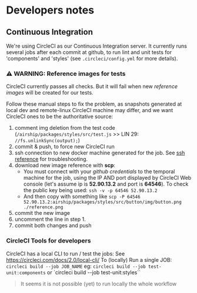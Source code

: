 # Developers notes

## Continuous Integration
We're using CircleCI as our Continuous Integration server. It currently runs several jobs after each commit at github, to run lint and unit tests for 'components' and 'styles' (see `.circleci/config.yml` for more details).


### ⚠️ WARNING: Reference images for tests
CircleCI currently passes all checks. But it will fail when new *reference images* will be created for our tests. 

Follow these manual steps to fix the problem, as snapshots generated at local dev and remote-linux CircleCI machine may differ, and we want CircleCI ones to be the authoritative source:
1. comment img deletion from the test code (`/airship/packages/styles/src/test.js` >> LIN 29: `//fs.unlinkSync(output);`)
2. commit & push, to force new CircleCI run
3. ssh connection to new docker machine generated for the job. See [ssh reference](https://circleci.com/docs/2.0/ssh-access-jobs/) for troubleshooting.
4. download new image reference with **scp**:
    - You must connect with your *github credentials* to the temporal machine for the job, using the IP AND port displayed by CircleCI Web console (let's assume ip is **52.90.13.2** and port is **64546**). To check the public key being used: `ssh -v -p 64546 52.90.13.2`
    - And then copy with something like `scp -P 64546 52.90.13.2:airship/packages/styles/src/button/img/button.png ./reference.png`
5. commit the new image
6. uncomment the line in step 1.
7. commit both changes and push


### CircleCI Tools for developers
CircleCI has a local CLI to run / test the jobs: See https://circleci.com/docs/2.0/local-cli/
To (locally) Run a single JOB: `circleci build --job JOB_NAME` eg:
`circleci build --job test-unit:components` or `circleci build --job test-unit:styles``

> It seems it is not possible (yet) to run locally the whole workflow